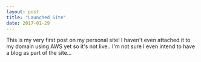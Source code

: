 ```yaml
---
layout: post
title: "Launched Site"
date: 2017-01-29
---
```


This is my very first post on my personal site! I haven't even attached it to my domain using AWS yet so it's not live..
I'm not sure I even intend to have a blog as part of the site...
